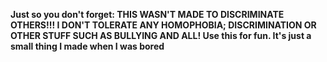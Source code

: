 **Just so you don't forget: THIS WASN'T MADE TO DISCRIMINATE OTHERS!!! I DON'T TOLERATE ANY HOMOPHOBIA; DISCRIMINATION OR OTHER STUFF SUCH AS BULLYING AND ALL! Use this for fun. It's just a small thing I made when I was bored**
